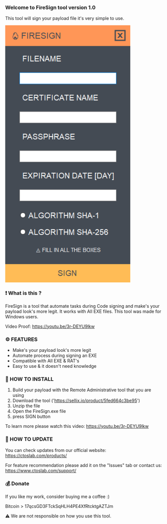 ### Welcome to FireSign tool version 1.0 ###

This tool will sign your payload file it's very simple to use.

<img src="Screenshots/Start.png" width=400 align="center">

### ❗ What is this ? ###

FireSign is a tool that automate tasks during Code signing and make's your payload look's more legit. It works with All EXE files. This tool was made for Windows users.

Video Proof: https://youtu.be/3r-DEYU9lkw

### ⚙️ FEATURES ###

- Make's your payload look's more legit
- Automate process during signing an EXE
- Compatible with All EXE & RAT's
- Easy to use & it doesn't need knowledge

### 📖 HOW TO INSTALL ###

1. Build your payload with the Remote Administrative tool that you are using
3. Download the tool ('https://sellix.io/product/5fed664c3be95')
4. Unzip the file
5. Open the FireSign.exe file
8. press SIGN button

To learn more please watch this video: https://youtu.be/3r-DEYU9lkw

### 📡 HOW TO UPDATE ###

You can check updates from our official website:
https://ctoslab.com/products/

For feature recommendation please add it on the "Issues" tab or contact us:
https://www.ctoslab.com/support/

### 💰 Donate ###

If you like my work, consider buying me a coffee :)

Bitcoin > 17qcsGD3FTckSqHLH4PE4XfRtcktgAZTJm

⚠️ We are not responsible on how you use this tool. 
